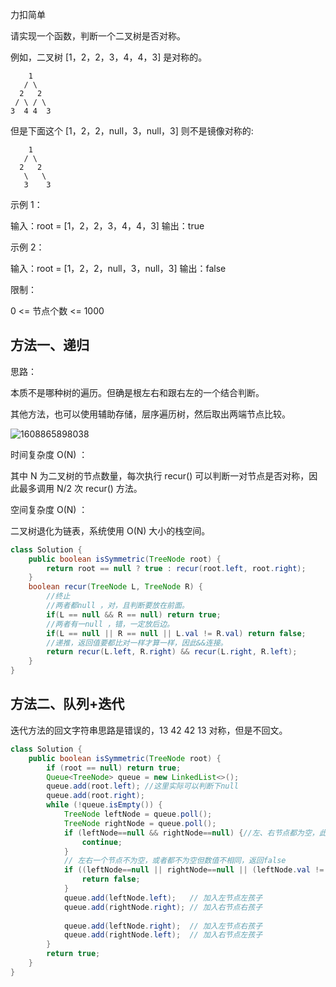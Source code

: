 力扣简单



请实现一个函数，判断一个二叉树是否对称。



例如，二叉树 [1，2，2，3，4，4，3] 是对称的。

````
	1
   / \
  2   2
 / \ / \
3  4 4  3
````

但是下面这个 [1，2，2，null，3，null，3] 则不是镜像对称的:

````
	1
   / \
  2   2
   \   \
   3    3
````



 

示例 1：

输入：root = [1，2，2，3，4，4，3]
输出：true



示例 2：

输入：root = [1，2，2，null，3，null，3]
输出：false




限制：

0 <= 节点个数 <= 1000



## 方法一、递归

思路：

本质不是哪种树的遍历。但确是根左右和跟右左的一个结合判断。

其他方法，也可以使用辅助存储，层序遍历树，然后取出两端节点比较。



![1608865898038](F:/项目/Git-md/ZJW-Summary/assets/1608865898038.png)



时间复杂度 O(N) ： 

其中 N 为二叉树的节点数量，每次执行 recur() 可以判断一对节点是否对称，因此最多调用 N/2 次 recur() 方法。

空间复杂度 O(N) ： 

二叉树退化为链表，系统使用 O(N) 大小的栈空间。

````java
class Solution {
    public boolean isSymmetric(TreeNode root) {
        return root == null ? true : recur(root.left, root.right);
    }
    boolean recur(TreeNode L, TreeNode R) {
        //终止
        //两者都null ，对，且判断要放在前面。
        if(L == null && R == null) return true;
        //两者有一null ，错，一定放后边。
        if(L == null || R == null || L.val != R.val) return false;
        //递推，返回值要都比对一样才算一样，因此&&连接。
        return recur(L.left, R.right) && recur(L.right, R.left);
    }
}
````

## 方法二、队列+迭代

迭代方法的回文字符串思路是错误的，13 42 42 13	对称，但是不回文。

````java
class Solution {
    public boolean isSymmetric(TreeNode root) {
        if (root == null) return true;
        Queue<TreeNode> queue = new LinkedList<>();
        queue.add(root.left); //这里实际可以判断下null  
        queue.add(root.right); 
        while (!queue.isEmpty()) {  
            TreeNode leftNode = queue.poll();
            TreeNode rightNode = queue.poll();
            if (leftNode==null && rightNode==null) {//左、右节点都为空，此时说明是对称的
                continue;
            }
            // 左右一个节点不为空，或者都不为空但数值不相同，返回false
            if ((leftNode==null || rightNode==null || (leftNode.val != rightNode.val))) {
                return false;
            }
            queue.add(leftNode.left);   // 加入左节点左孩子
            queue.add(rightNode.right); // 加入右节点右孩子
            
            queue.add(leftNode.right);  // 加入左节点右孩子
            queue.add(rightNode.left);  // 加入右节点左孩子
        }
        return true;
    }
}
````

